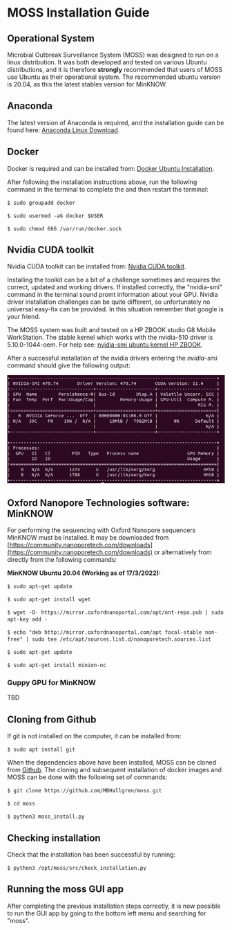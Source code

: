 # MOSS Installation Guide

## Operational System

Microbial Outbreak Surveillance System (MOSS) was designed to run on a linux distribution.
It was both developed and tested on various Ubuntu distributions, and it is therefore **strongly**
recommended that users of MOSS use Ubuntu as their operational system. The recommended ubuntu version is 20.04, as this
the latest stables version for MinKNOW.

## Anaconda

The latest version of Anaconda is required, and the installation guide can be found here: [Anaconda Linux Download](https://docs.anaconda.com/anaconda/install/linux/).

## Docker

Docker is required and can be installed from: [Docker Ubuntu Installation](https://docs.docker.com/engine/install/ubuntu/).

After following the installation instructions above, run the following command in the terminal to complete the and then restart the terminal:

```console
$ sudo groupadd docker 
```
```console
$ sudo usermod -aG docker $USER
```
```console
$ sudo chmod 666 /var/run/docker.sock
```

## Nvidia CUDA toolkit

Nvidia CUDA toolkit can be installed from: [Nvidia CUDA toolkit](https://docs.nvidia.com/cuda/cuda-installation-guide-linux/index.html).

Installing the toolkit can be a bit of a challenge sometimes and requires the correct, updated and working drivers.
If installed correctly, the "nvidia-smi" command in the terminal sound promt information about your GPU. 
Nvidia driver installation challenges can be quite different, so unfortunately no universal easy-fix can be provided.
In this situation remember that google is your friend.

The MOSS system was built and tested on a HP ZBOOK studio G8 Mobile WorkStation. 
The stable kernel which works with the nvidia-510 driver is 5.10.0-1044-oem. 
For help see: [nvidia-smi ubuntu kernel HP ZBOOK](https://forums.developer.nvidia.com/t/ubuntu-20-04-4-hp-zbook-studio-g8-mobile-workstation-driver-fails/208836/3).

After a successful installation of the nvidia drivers entering the *nvidia-smi* command should give the following output: <br />

![Nvidia-smi command](../images/nvidia-smi.png)


## Oxford Nanopore Technologies software: MinKNOW

For performing the sequencing with Oxford Nanopore sequencers MinKNOW must be installed.
It may be downloaded from [https://community.nanoporetech.com/downloads](https://community.nanoporetech.com/downloads) or alternatively from directly from the following commands:

**MinKNOW Ubuntu 20.04 (Working as of 17/3/2022):**

```console
$ sudo apt-get update 
```
```console
$ sudo apt-get install wget 
```
```console
$ wget -O- https://mirror.oxfordnanoportal.com/apt/ont-repo.pub | sudo apt-key add - 
```
```console
$ echo "deb http://mirror.oxfordnanoportal.com/apt focal-stable non-free" | sudo tee /etc/apt/sources.list.d/nanoporetech.sources.list 
```
```console
$ sudo apt-get update 
```
```console
$ sudo apt-get install minion-nc
```

### Guppy GPU for MinKNOW

TBD

## Cloning from Github

If git is not installed on the computer, it can be installed from:

```console
$ sudo apt install git
```

When the dependencies above have been installed, MOSS can be cloned from [Github](https://github.com/MBHallgren/MOSS).
The cloning and subsequent installation of docker images and MOSS can be done with the following set of commands: 
```console
$ git clone https://github.com/MBHallgren/moss.git 
```
```console
$ cd moss 
```
```console
$ python3 moss_install.py
```

## Checking installation
Check that the installation has been successful by running:

```console
$ python3 /opt/moss/src/check_installation.py
```

## Running the moss GUI app

After completing the previous installation steps correctly, it is now possible to run the GUI app by going to the bottom left menu and searching for "moss".
